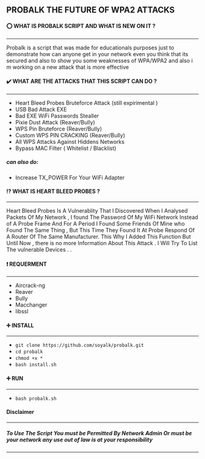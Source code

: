 ## PROBALK THE FUTURE OF WPA2 ATTACKS
#### :o:  WHAT IS PROBALK SCRIPT AND WHAT IS NEW ON IT ?
-----------------------------------------------------
Probalk  is a script that was made for educationals purposes just to demonstrate how can anyone get in your network even you think that its secured and also to show you some weaknesses of WPA/WPA2 and also i m working on a new attack that is more effective
#### :heavy_check_mark: WHAT ARE THE ATTACKS THAT THIS SCRIPT CAN DO ?
-----------------------------------------------------
  - Heart Bleed Probes Bruteforce Attack (still expirimental )
  - USB Bad Attack EXE 
  - Bad EXE WiFi Passwords Stealler
  - Pixie Dust Attack  (Reaver/Bully)
  - WPS Pin Bruteforce (Reaver/Bully)
  - Custom WPS PIN CRACKING (Reaver/Bully)
  - All WPS Attacks Against Hiddens Networks
  - Bypass MAC Filter ( Whitelist / Blacklist) 
##### can also do:
  - Increase TX_POWER For Your WiFi Adapter
#### :interrobang: WHAT IS HEART BLEED PROBES ?
-----------------------------------------------------
Heart Bleed Probes Is A Vulnerablity That I Discovered When I Analysed Packets Of My Network , I found The Password Of My WiFi Network Instead of A Probe Frame And For A Period I Found Some Friends Of Mine  who Found The Same Thing , But This Time They Found It At Probe Respond Of A Router Of The Same Manufacturer. This Why I Added This Function But Until Now , there is no more Information About This Attack . I Will Try To List The vulnerable Devices . .
#### :heavy_exclamation_mark: REQUERMENT 
-----------------------------------------------------
 - Aircrack-ng
 - Reaver
 - Bully
 - Macchanger
 - libssl
#### :heavy_plus_sign: INSTALL
-----------------------------------------------------
- ```git clone https://github.com/soyalk/probalk.git```
- ```cd probalk```
- ```chmod +x *```
- ```bash install.sh```
#### :heavy_plus_sign: RUN
----------------
- ```bash probalk.sh```
#### Disclaimer
-----------------------------------------------------
##### To Use The Script You must be Permitted By Network Admin Or must be your network any use out of law is at your responsibility
-----------------------------------------------------

